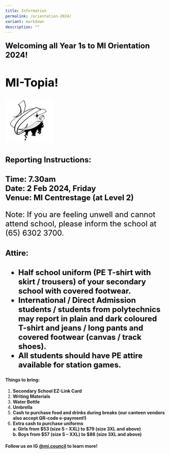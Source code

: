 ```yaml
---
title: Information
permalink: /orientation-2024/
variant: markdown
description: ""
---
```

<h4><font style="color:#000000;" size="5"><b>Welcoming all Year 1s to MI Orientation 2024!</b>
<h2><b>MI-Topia!</b></h2>
	<img style="width:30%;" src="/images/mitopia2024.png">
	<h4><b>Reporting Instructions:</b></h4>
	Time: 7.30am<br>
	Date: 2 Feb 2024, Friday<br>
	Venue: MI Centrestage (at Level 2)</font></h4><font style="color:#000000;" size="5">
	<p>Note: If you are feeling unwell and cannot attend school, please inform the school at (65) 6302 3700.</p>

<h4><b>Attire:</b></h4>
<ul><li><b>Half school uniform (PE T-shirt with skirt / trousers) of your secondary school with covered footwear.</b></li>
<li><b>International / Direct Admission students / students from polytechnics may report in plain and dark coloured T-shirt and jeans / long pants and covered footwear (canvas / track shoes).</b></li>
<li><b>All students should have PE attire available for station games.</b></li>
</ul>
</font>

<h4><b>Things to bring:</b></h4>
<ol>
	<li><b>Secondary School EZ-Link Card</b></li>
	<li><b>Writing Materials</b></li>
	<li><b>Water Bottle</b></li>
	<li><b>Umbrella</b></li>
	<li><b>Cash to purchase food and drinks during breaks (our canteen vendors also accept QR-code e-payment!)</b></li>
	<li><b>Extra cash to purchase uniforms</b><br>
<b>a.	Girls from $53 (size S – XXL) to $79 (size 3XL and above)</b><br>
<b>b.	Boys from $57 (size S – XXL) to $86 (size 3XL and above)</b></li>
</ol>

<h4><b>Follow us on IG <a href="https://www.instagram.com/mi.council/">@mi.council</a> to learn more! </b></h4>